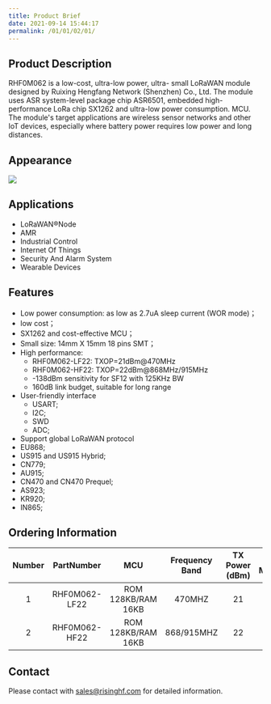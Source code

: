 ```yaml
---
title: Product Brief
date: 2021-09-14 15:44:17
permalink: /01/01/02/01/
---
```

## Product Description

RHF0M062 is a low-cost, ultra-low power, ultra- small LoRaWAN module designed by Ruixing Hengfang Network (Shenzhen) Co., Ltd. The module uses ASR system-level package chip ASR6501, embedded high-performance LoRa chip SX1262 and ultra-low power consumption. MCU. The module's target applications are wireless sensor networks and other IoT devices, especially where battery power requires low power and long distances.

## Appearance

![](https://wiki.risinghf.com/upload/img/6ae638ff60e230f4620a144bf300e88d.png)

## Applications

- LoRaWAN®Node
- AMR
- Industrial Control
- Internet Of Things
- Security And Alarm System
- Wearable Devices

## Features

-  Low power consumption: as low as 2.7uA sleep current (WOR mode)； 
- low cost； 
- SX1262 and cost-effective MCU； 
- Small size: 14mm X 15mm 18 pins SMT； 
- High performance: 
  - RHF0M062-LF22: TXOP=21dBm@470MHz 
  - RHF0M062-HF22: TXOP=22dBm@868MHz/915MHz
  - -138dBm sensitivity for SF12 with 125KHz BW 
  - 160dB link budget, suitable for long range 
- User-friendly interface 
  - USART; 
  - I2C; 
  - SWD
  -  ADC; 
-  Support global LoRaWAN protocol 
  - EU868; 
  - US915 and US915 Hybrid;
  - CN779; 
  - AU915; 
  - CN470 and CN470 Prequel; 
  - AS923; 
  - KR920;
  -  IN865;

## Ordering Information

| Number |  PartNumber   |        MCU         | Frequency Band | TX Power (dBm) | AT Modem |
| :----: | :-----------: | :----------------: | :------------: | :------------: | :------: |
|   1    | RHF0M062-LF22 | ROM 128KB/RAM 16KB |     470MHZ     |       21       |   Yes    |
|   2    | RHF0M062-HF22 | ROM 128KB/RAM 16KB |   868/915MHZ   |       22       |   Yes    |

## Contact

Please contact with sales@risinghf.com for detailed information.







